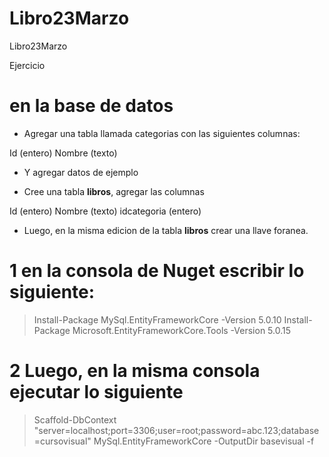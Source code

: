 # Libro23Marzo
Libro23Marzo

Ejercicio

# en la base de datos

* Agregar una tabla llamada categorias con las siguientes columnas:

Id (entero)
Nombre (texto)

* Y agregar datos de ejemplo

* Cree una tabla **libros**, agregar las columnas

Id (entero)
Nombre (texto)
idcategoria (entero)


* Luego, en la misma edicion de la tabla **libros** crear una llave foranea.



# 1 en la consola de Nuget escribir lo siguiente:

> Install-Package MySql.EntityFrameworkCore -Version 5.0.10
> Install-Package Microsoft.EntityFrameworkCore.Tools -Version 5.0.15

# 2 Luego, en la misma consola ejecutar lo siguiente

> Scaffold-DbContext "server=localhost;port=3306;user=root;password=abc.123;database=cursovisual" MySql.EntityFrameworkCore -OutputDir basevisual -f

